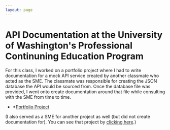 ```yaml
---
layout: page
---
```


# API Documentation at the University of Washington's Professional Continuning Education Program

For this class, I worked on a portfolio project where I had to write documentation for a mock API service created by another classmate who acted as the SME. The classmate was responsible for creating the JSON database the API would be sourced from. Once the database file was provided, I went onto create documentation around that file while consulting with the SME from time to time.

* *[Portfolio Project](https://skym97.github.io/watch_more_movies/)

(I also served as a SME for another project as well (but did not create documentation for). You can see that project by [clicking here](https://conjaytech.github.io/visual-chronicle/).)
